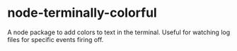 # node-terminally-colorful
A node package to add colors to text in the terminal. Useful for watching log files for specific events firing off.
